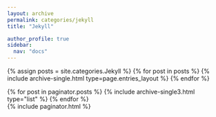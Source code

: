 ```yaml
---
layout: archive
permalink: categories/jekyll
title: "Jekyll"

author_profile: true
sidebar:
  nav: "docs"
---
```


{% assign posts = site.categories.Jekyll %}
{% for post in posts %} {% include archive-single.html type=page.entries_layout %} {% endfor %}

<div class="grid__wrapper">
    {% for post in paginator.posts %}
    {% include archive-single3.html type="list" %}
    {% endfor %}
</div>
{% include paginator.html %} 
